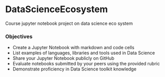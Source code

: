# DataScienceEcosystem
Course jupyter notebook project on data science eco system

### Objectives
- Create a Jupyter Notebook with markdown and code cells
- List examples of languages, libraries and tools used in Data Science
- Share your Jupyter Notebook publicly on GitHub
- Evaluate notebooks submitted by your peers using the provided rubric
- Demonstrate proficiency in Data Science toolkit knowledge
